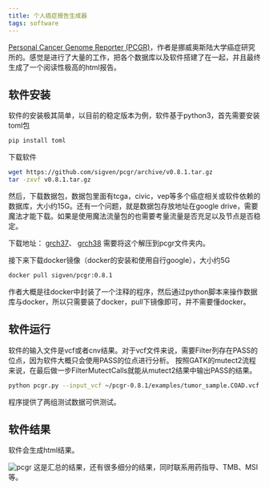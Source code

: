 ```yaml
---
title: 个人癌症报告生成器
tags: software
---
```


[Personal Cancer Genome Reporter (PCGR)](https://github.com/sigven/pcgr)，作者是挪威奥斯陆大学癌症研究所的。感觉是进行了大量的工作，把各个数据库以及软件搭建了在一起，并且最终生成了一个阅读性极高的html报告。

## 软件安装
软件的安装极其简单，以目前的稳定版本为例，软件基于python3，首先需要安装toml包
```bash
pip install toml
```
下载软件
```bash
wget https://github.com/sigven/pcgr/archive/v0.8.1.tar.gz
tar -zxvf v0.8.1.tar.gz
```

然后，下载数据包，数据包里面有tcga，civic，vep等多个癌症相关或软件依赖的数据库，大小约15G。还有一个问题，就是数据包存放地址在google drive，需要魔法才能下载。如果是使用魔法流量包的也需要考量流量是否充足以及节点是否稳定。

下载地址： [grch37](https://drive.google.com/open?id=1vIESS8NxiITUnrqZoWOdNk1YsklH8f1C)、 [grch38](https://drive.google.com/open?id=1eoMgc2AzK1w1jrX2LSLEas4YJPiQJx1B)
需要将这个解压到pcgr文件夹内。


接下来下载docker镜像（docker的安装和使用自行google），大小约5G
```bash
docker pull sigven/pcgr:0.8.1
```

作者大概是往docker中封装了一个注释的程序，然后通过python脚本来操作数据库与docker，所以只需要装了docker，pull下镜像即可，并不需要懂docker。

## 软件运行
软件的输入文件是vcf或者cnv结果。对于vcf文件来说，需要Filter列存在PASS的位点，因为软件大概只会使用PASS的位点进行分析。
按照GATK的mutect2流程来说，在最后做一步FilterMutectCalls就能从mutect2结果中输出PASS的结果。

```bash
python pcgr.py --input_vcf ~/pcgr-0.8.1/examples/tumor_sample.COAD.vcf.gz --input_cna ~/pcgr-0.8.1/examples/tumor_sample.COAD.cna.tsv --tumor_purity 0.9 --tumor_ploidy 2.0 ~/pcgr-0.8.1 ~/pcgr-0.8.1/examples grch37 ~/pcgr-0.8.1/examples/examples_COAD.toml tumor_sample.COAD
```
程序提供了两组测试数据可供测试。

## 软件结果
软件会生成html结果。

![pcgr](https://raw.githubusercontent.com/pzweuj/pzweuj.github.io/master/downloads/images/pcgr.PNG)
这是汇总的结果，还有很多细分的结果，同时联系用药指导、TMB、MSI等。



[-_-]:jing